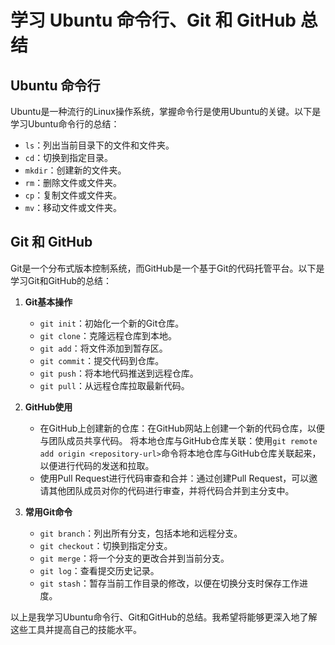 
# 学习 Ubuntu 命令行、Git 和 GitHub 总结

## Ubuntu 命令行
Ubuntu是一种流行的Linux操作系统，掌握命令行是使用Ubuntu的关键。以下是学习Ubuntu命令行的总结：

- `ls`：列出当前目录下的文件和文件夹。
- `cd`：切换到指定目录。
- `mkdir`：创建新的文件夹。
- `rm`：删除文件或文件夹。
- `cp`：复制文件或文件夹。
- `mv`：移动文件或文件夹。

## Git 和 GitHub
Git是一个分布式版本控制系统，而GitHub是一个基于Git的代码托管平台。以下是学习Git和GitHub的总结：

1. **Git基本操作**
   - `git init`：初始化一个新的Git仓库。
   - `git clone`：克隆远程仓库到本地。
   - `git add`：将文件添加到暂存区。
   - `git commit`：提交代码到仓库。
   - `git push`：将本地代码推送到远程仓库。
   - `git pull`：从远程仓库拉取最新代码。

2. **GitHub使用**
   - 在GitHub上创建新的仓库：在GitHub网站上创建一个新的代码仓库，以便与团队成员共享代码。
    将本地仓库与GitHub仓库关联：使用`git remote add origin <repository-url>`命令将本地仓库与GitHub仓库关联起来，以便进行代码的发送和拉取。
   - 使用Pull Request进行代码审查和合并：通过创建Pull Request，可以邀请其他团队成员对你的代码进行审查，并将代码合并到主分支中。

3. **常用Git命令**
   - `git branch`：列出所有分支，包括本地和远程分支。
   - `git checkout`：切换到指定分支。
   - `git merge`：将一个分支的更改合并到当前分支。
   - `git log`：查看提交历史记录。
   - `git stash`：暂存当前工作目录的修改，以便在切换分支时保存工作进度。

以上是我学习Ubuntu命令行、Git和GitHub的总结。我希望将能够更深入地了解这些工具并提高自己的技能水平。
